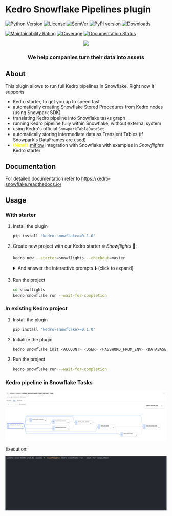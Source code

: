 # Kedro Snowflake Pipelines plugin

[![Python Version](https://img.shields.io/pypi/pyversions/kedro-snowflake)](https://github.com/getindata/kedro-snowflake)
[![License](https://img.shields.io/badge/license-Apache%202.0-blue.svg)](https://opensource.org/licenses/Apache-2.0)
[![SemVer](https://img.shields.io/badge/semver-2.0.0-green)](https://semver.org/)
[![PyPI version](https://badge.fury.io/py/kedro-snowflake.svg)](https://pypi.org/project/kedro-snowflake/)
[![Downloads](https://pepy.tech/badge/kedro-snowflake)](https://pepy.tech/project/kedro-snowflake)

[![Maintainability Rating](https://sonarcloud.io/api/project_badges/measure?project=getindata_kedro-snowflake&metric=sqale_rating)](https://sonarcloud.io/summary/new_code?id=getindata_kedro-snowflake)
[![Coverage](https://sonarcloud.io/api/project_badges/measure?project=getindata_kedro-snowflake&metric=coverage)](https://sonarcloud.io/summary/new_code?id=getindata_kedro-snowflake)
[![Documentation Status](https://readthedocs.org/projects/kedro-snowflake/badge/?version=latest)](https://kedro-snowflake.readthedocs.io/en/latest/?badge=latest)

<p align="center">
  <a href="https://getindata.com/solutions/ml-platform-machine-learning-reliable-explainable-feature-engineering"><img height="150" src="https://getindata.com/img/logo.svg"></a>
  <h3 align="center">We help companies turn their data into assets</h3>
</p>

## About
This plugin allows to run full Kedro pipelines in Snowflake. Right now it supports
* Kedro starter, to get you up to speed fast
* automatically creating Snowflake Stored Procedures from Kedro nodes (using Snowpark SDK)
* translating Kedro pipeline into Snowflake tasks graph
* running Kedro pipeline fully within Snowflake, without external system
* using Kedro's official `SnowparkTableDataSet`
* automatically storing intermediate data as Transient Tables (if Snowpark's DataFrames are used)
* <span style="color:yellow;float:left;margin: 0px 7px 0px 0px">**(New!)</span></span>** [mlflow](https://mlflow.org/) integration with Snowflake with examples in _Snowflights_ Kedro starter

## Documentation
For detailed documentation refer to https://kedro-snowflake.readthedocs.io/

## Usage
### With starter
1. Install the plugin
    ```bash
    pip install "kedro-snowflake>=0.1.0" 
    ```
2. Create new project with our Kedro starter ❄️ _Snowflights_ 🚀:
    ```bash
    kedro new --starter=snowflights --checkout=master
    ```
    <details>
        <summary>And answer the interactive prompts ⬇️ (click to expand) </summary>
    
    ```
    Project Name
    ============
    Please enter a human readable name for your new project.
    Spaces, hyphens, and underscores are allowed.
     [Snowflights]: 
    
    Snowflake Account
    =================
    Please enter the name of your Snowflake account.
    This is the part of the URL before .snowflakecomputing.com
     []: abc-123
    
    Snowflake User
    ==============
    Please enter the name of your Snowflake user.
     []: user2137
    
    Snowflake Warehouse
    ===================
    Please enter the name of your Snowflake warehouse.
     []: compute-wh
    
    Snowflake Database
    ==================
    Please enter the name of your Snowflake database.
     [DEMO]: 
    
    Snowflake Schema
    ================
    Please enter the name of your Snowflake schema.
     [DEMO]: 
    
    Snowflake Password Environment Variable
    =======================================
    Please enter the name of the environment variable that contains your Snowflake password.
    Alternatively, you can re-configure the plugin later to use Kedros credentials.yml
     [SNOWFLAKE_PASSWORD]:       
    
    Pipeline Name Used As A Snowflake Task Prefix
    =============================================

     [default]:

    Enable Mlflow Integration (See Documentation For The Configuration Instructions)
    ================================================================================

     [False]: 

    The project name 'Snowflights' has been applied to: 
    - The project title in /tmp/snowflights/README.md
    - The folder created for your project in /tmp/snowflights
    - The project's python package in /tmp/snowflights/src/snowflights
    ```
    </details>

3. Run the project
    ```bash
    cd snowflights
    kedro snowflake run --wait-for-completion
    ```

### In existing Kedro project
1. Install the plugin
    ```bash
    pip install "kedro-snowflake>=0.1.0" 
    ```
2. Initialize the plugin
    ```bash
    kedro snowflake init <ACCOUNT> <USER> <PASSWORD_FROM_ENV> <DATABASE> <SCHEMA> <WAREHOUSE>
    ```
3. Run the project
    ```bash
    kedro snowflake run --wait-for-completion
    ```
   
### Kedro pipeline in Snowflake Tasks

<img src="./docs/images/kedro-snowflake-tasks-graph.png" alt="Kedro Snowflake Plugin" title="Kedro Snowflake Plugin" />

Execution:

<img src="./docs/images/snowflake_running_pipeline.gif" alt="Kedro Snowflake Plugin CLI" title="Kedro Snowflake Plugin CLI" />
